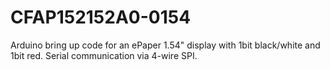 # CFAP152152A0-0154
Arduino bring up code for an ePaper 1.54" display with 1bit black/white and 1bit red. Serial communication via 4-wire SPI.
